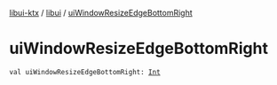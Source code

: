 [libui-ktx](../index.md) / [libui](index.md) / [uiWindowResizeEdgeBottomRight](./ui-window-resize-edge-bottom-right.md)

# uiWindowResizeEdgeBottomRight

`val uiWindowResizeEdgeBottomRight: `[`Int`](https://kotlinlang.org/api/latest/jvm/stdlib/kotlin/-int/index.html)